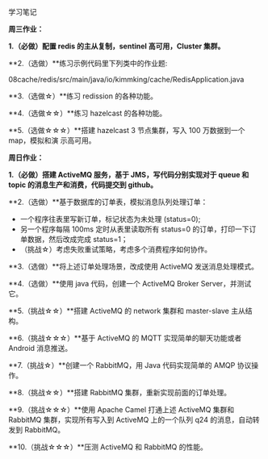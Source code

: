 学习笔记

**周三作业：**

**1.（必做）配置 redis 的主从复制，sentinel 高可用，Cluster 集群。**

**2.（选做）**练习示例代码里下列类中的作业题:

08cache/redis/src/main/java/io/kimmking/cache/RedisApplication.java

**3.（选做☆）**练习 redission 的各种功能。

**4.（选做☆☆）**练习 hazelcast 的各种功能。

**5.（选做☆☆☆）**搭建 hazelcast 3 节点集群，写入 100 万数据到一个 map，模拟和演 示高可用。

**周日作业：**

**1.（必做）搭建 ActiveMQ 服务，基于 JMS，写代码分别实现对于 queue 和 topic 的消息生产和消费，代码提交到 github。**

**2.（选做）**基于数据库的订单表，模拟消息队列处理订单：

- 一个程序往表里写新订单，标记状态为未处理 (status=0);
- 另一个程序每隔 100ms 定时从表里读取所有 status=0 的订单，打印一下订单数据，然后改成完成 status=1；
- （挑战☆）考虑失败重试策略，考虑多个消费程序如何协作。

**3.（选做）**将上述订单处理场景，改成使用 ActiveMQ 发送消息处理模式。

**4.（选做）**使用 java 代码，创建一个 ActiveMQ Broker Server，并测试它。

**5.（挑战☆☆）**搭建 ActiveMQ 的 network 集群和 master-slave 主从结构。

**6.（挑战☆☆☆）**基于 ActiveMQ 的 MQTT 实现简单的聊天功能或者 Android 消息推送。

**7.（挑战☆）**创建一个 RabbitMQ，用 Java 代码实现简单的 AMQP 协议操作。

**8.（挑战☆☆）**搭建 RabbitMQ 集群，重新实现前面的订单处理。

**9.（挑战☆☆☆）**使用 Apache Camel 打通上述 ActiveMQ 集群和 RabbitMQ 集群，实现所有写入到 ActiveMQ 上的一个队列 q24 的消息，自动转发到 RabbitMQ。

**10.（挑战☆☆☆）**压测 ActiveMQ 和 RabbitMQ 的性能。